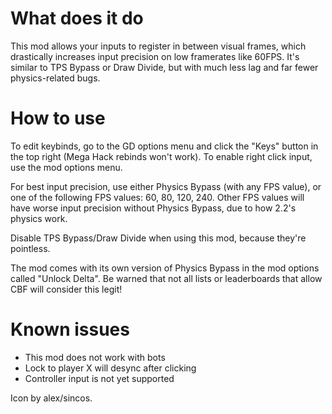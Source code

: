 # What does it do

This mod allows your inputs to register in between visual frames, which drastically increases input precision on low framerates like 60FPS.
It's similar to TPS Bypass or Draw Divide, but with much less lag and far fewer physics-related bugs.

# How to use

To edit keybinds, go to the GD options menu and click the "Keys" button in the top right (Mega Hack rebinds won't work).
To enable right click input, use the mod options menu.

For best input precision, use either Physics Bypass (with any FPS value), or one of the following FPS values: 60, 80, 120, 240.
Other FPS values will have worse input precision without Physics Bypass, due to how 2.2's physics work.

Disable TPS Bypass/Draw Divide when using this mod, because they're pointless.

The mod comes with its own version of Physics Bypass in the mod options called "Unlock Delta". Be warned that not all lists or leaderboards that allow CBF will consider this legit!

# Known issues

- This mod does not work with bots
- Lock to player X will desync after clicking
- Controller input is not yet supported

Icon by alex/sincos.